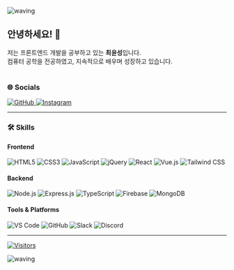 ![waving](https://capsule-render.vercel.app/api?type=waving&height=200&color=gradient&text=Hi,%20my%20name%20is%20Yunsung&textBg=false&section=header&reversal=false&fontAlign=50)

## 안녕하세요! 👋
저는 프론트엔드 개발을 공부하고 있는 **최윤성**입니다.<br />
컴퓨터 공학을 전공하였고, 지속적으로 배우며 성장하고 있습니다. <br /><br />

### 🌐 Socials
<a href="https://github.com/cho1ys" target="_blank">
<img src="https://img.shields.io/badge/github-%2324292e.svg?&style=for-the-badge&logo=github&logoColor=white" alt="GitHub" />
</a>
<a href="https://instagram.com/cho1ys" target="_blank">
<img src="https://img.shields.io/badge/instagram-%23000000.svg?&style=for-the-badge&logo=instagram&logoColor=white&color=dd2a7b" alt="Instagram" />
</a>

---

### 🛠 Skills

#### **Frontend**
![HTML5](https://img.shields.io/badge/HTML5-E34F26?style=flat&logo=HTML5&logoColor=white) 
![CSS3](https://img.shields.io/badge/CSS3-1572B6?style=flat&logo=CSS3&logoColor=white) 
![JavaScript](https://img.shields.io/badge/JavaScript-F7Df1E?style=flat&logo=JavaScript&logoColor=white) 
![jQuery](https://img.shields.io/badge/jQuery-0769AD?style=flat&logo=jQuery&logoColor=white) 
![React](https://img.shields.io/badge/React-61DAFB?style=flat&logo=React&logoColor=black)
![Vue.js](https://img.shields.io/badge/Vue.js-4FC08D?style=flat&logo=Vue.js&logoColor=white)
![Tailwind CSS](https://img.shields.io/badge/Tailwind%20CSS-06B6D4?style=flat&logo=Tailwind%20CSS&logoColor=white)


#### **Backend**
![Node.js](https://img.shields.io/badge/Node.js-339933?style=flat&logo=Node.js&logoColor=white)
![Express.js](https://img.shields.io/badge/Express.js-000000?style=flat&logo=Express&logoColor=white)
![TypeScript](https://img.shields.io/badge/TypeScript-007ACC?style=flat&logo=TypeScript&logoColor=white)
![Firebase](https://img.shields.io/badge/Firebase-FFCA28?style=flat&logo=Firebase&logoColor=white)
![MongoDB](https://img.shields.io/badge/MongoDB-47A248?style=flat&logo=MongoDB&logoColor=white)

#### **Tools & Platforms**
![VS Code](https://img.shields.io/badge/Visual%20Studio%20Code-007ACC?style=flat&logo=Visual%20Studio%20Code&logoColor=white)
![GitHub](https://img.shields.io/badge/GitHub-181717?style=flat&logo=GitHub&logoColor=white) 
![Slack](https://img.shields.io/badge/Slack-4A154B?style=flat&logo=Slack&logoColor=white)
![Discord](https://img.shields.io/badge/Discord-5865F2?style=flat&logo=Discord&logoColor=white)

---

[![Visitors](https://hits.seeyoufarm.com/api/count/incr/badge.svg?url=https%3A%2F%2Fgithub.com%2Fcho1ys%2Fhit-counter&count_bg=%23667DCC&title_bg=%2394EDFC&icon=&icon_color=%23000000&title=Visitors&edge_flat=false)](https://hits.seeyoufarm.com)


![waving](https://capsule-render.vercel.app/api?type=waving&height=200&color=gradient&textBg=false&section=footer&reversal=false&fontAlign=50)
